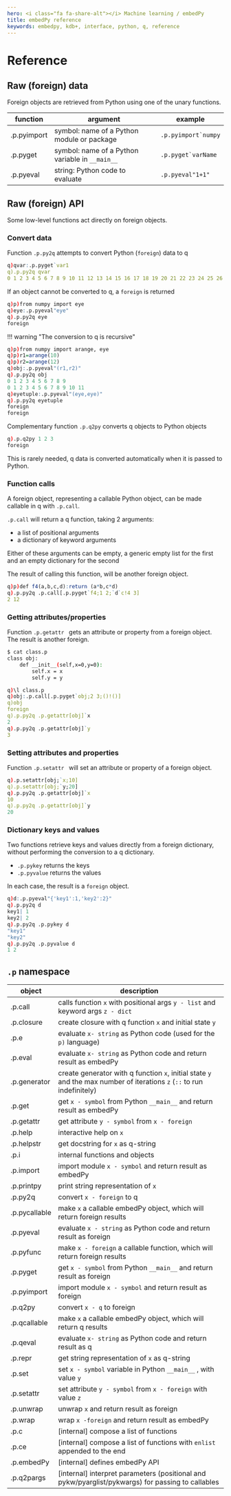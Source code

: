```yaml
---
hero: <i class="fa fa-share-alt"></i> Machine learning / embedPy
title: embedPy reference
keywords: embedpy, kdb+, interface, python, q, reference
---
```


# Reference 


## Raw (foreign) data

Foreign objects are retrieved from Python using one of the unary functions.

function    | argument                                        | example
------------|-------------------------------------------------|--------------
.p.pyimport | symbol: name of a Python module or package      | ``.p.pyimport`numpy``
.p.pyget    | symbol: name of a Python variable in `__main__` | ``.p.pyget`varName``
.p.pyeval   | string: Python code to evaluate                 | `.p.pyeval"1+1"`


## Raw (foreign) API

Some low-level functions act directly on foreign objects.


### Convert data 

Function `.p.py2q` attempts to convert Python (`foreign`) data to q
```q
q)qvar:.p.pyget`var1
q).p.py2q qvar
0 1 2 3 4 5 6 7 8 9 10 11 12 13 14 15 16 17 18 19 20 21 22 23 24 25 26 27 28 ..
```

If an object cannot be converted to q, a `foreign` is returned
```q
q)p)from numpy import eye
q)eye:.p.pyeval"eye"
q).p.py2q eye
foreign
```

!!! warning "The conversion to q is recursive"

```q
q)p)from numpy import arange, eye
q)p)r1=arange(10)
q)p)r2=arange(12)
q)obj:.p.pyeval"(r1,r2)"
q).p.py2q obj
0 1 2 3 4 5 6 7 8 9
0 1 2 3 4 5 6 7 8 9 10 11
q)eyetuple:.p.pyeval"(eye,eye)"
q).p.py2q eyetuple
foreign
foreign
```

Complementary function `.p.q2py` converts q objects to Python objects  
```q
q).p.q2py 1 2 3
foreign
```
This is rarely needed, q data is converted automatically when it is passed to Python.


### Function calls

A foreign object, representing a callable Python object, can be made callable in q with `.p.call`.  

`.p.call` will return a q function, taking 2 arguments:

-   a list of positional arguments
-   a dictionary of keyword arguments

Either of these arguments can be empty, a generic empty list for the first and an empty dictionary for the second

The result of calling this function, will be another foreign object.  
```q
q)p)def f4(a,b,c,d):return (a*b,c*d)
q).p.py2q .p.call[.p.pyget`f4;1 2;`d`c!4 3]
2 12
```


### Getting attributes/properties

Function `.p.getattr ` gets an attribute or property from a foreign object.  The result is another foreign.

```bash
$ cat class.p 
class obj:
    def __init__(self,x=0,y=0):
        self.x = x
        self.y = y
```
```q
q)\l class.p
q)obj:.p.call[.p.pyget`obj;2 3;()!()]
q)obj
foreign
q).p.py2q .p.getattr[obj]`x
2
q).p.py2q .p.getattr[obj]`y
3
```


### Setting attributes and properties

Function `.p.setattr ` will set an attribute or property of a foreign object.

```q
q).p.setattr[obj;`x;10]
q).p.setattr[obj;`y;20]
q).p.py2q .p.getattr[obj]`x
10
q).p.py2q .p.getattr[obj]`y
20
```


### Dictionary keys and values

Two functions retrieve keys and values directly from a foreign dictionary, without performing the conversion to a q dictionary. 

-   `.p.pykey` returns the keys
-   `.p.pyvalue` returns the values

In each case, the result is a `foreign` object.

```q
q)d:.p.pyeval"{'key1':1,'key2':2}"
q).p.py2q d
key1| 1
key2| 2
q).p.py2q .p.pykey d
"key1"
"key2"
q).p.py2q .p.pyvalue d
1 2
```


## `.p` namespace 

object             | description                                                                                                                             
-------------------|-----------------------------------------------------------------------------------------------------------------------------------------
.p.call            | calls function `x` with positional args `y - list` and keyword args `z - dict`
.p.closure         | create closure with q function `x` and initial state `y`
.p.e               | evaluate `x- string` as Python code (used for the `p)` language)
.p.eval            | evaluate `x- string` as Python code and return result as embedPy
.p.generator       | create generator with q function `x`, initial state `y` and the max number of iterations `z` (`::` to run indefinitely)
.p.get             | get `x - symbol` from Python `__main__`  and return result as embedPy
.p.getattr         | get attribute `y - symbol` from `x - foreign`
.p.help            | interactive help on `x`
.p.helpstr         | get docstring for `x` as q-string
.p.i               | internal functions and objects 
.p.import          | import module `x - symbol` and return result as embedPy
.p.printpy         | print string representation of `x`
.p.py2q            | convert `x - foreign` to q
<span class="nowrap">.p.pycallable</span> | make `x` a callable embedPy object, which will return foreign results
.p.pyeval          | evaluate `x - string` as Python code and return result as foreign
.p.pyfunc          | make `x - foreign` a callable function, which will return foreign results
.p.pyget           | get `x - symbol` from Python `__main__`  and return result as foreign
.p.pyimport        | import module `x - symbol` and return result as foreign
.p.q2py            | convert `x - q` to foreign
.p.qcallable       | make `x` a callable embedPy object, which will return q results
.p.qeval           | evaluate `x- string` as Python code and return result as q
.p.repr            | get string representation of `x` as q-string
.p.set             | set `x - symbol` variable in Python `__main__` , with value `y`
.p.setattr         | set attribute `y - symbol` from `x - foreign` with value `z`
.p.unwrap          | unwrap `x` and return result as foreign
.p.wrap            | wrap `x -foreign` and return result as embedPy
.p.c               | [internal] compose a list of functions
.p.ce              | [internal] compose a list of functions with `enlist` appended to the end
.p.embedPy         | [internal] defines embedPy API
.p.q2pargs         | [internal] interpret parameters (positional and pykw/pyarglist/pykwargs) for passing to callables



